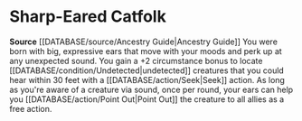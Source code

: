 ﻿---
id: '94'
name: Sharp-Eared Catfolk
rarity: Common
source: '[[DATABASE/source/Ancestry Guide|Ancestry Guide]]'
type: Heritage

---
# Sharp-Eared Catfolk

**Source** [[DATABASE/source/Ancestry Guide|Ancestry Guide]] 
You were born with big, expressive ears that move with your moods and perk up at any unexpected sound. You gain a +2 circumstance bonus to locate [[DATABASE/condition/Undetected|undetected]] creatures that you could hear within 30 feet with a [[DATABASE/action/Seek|Seek]] action. As long as you're aware of a creature via sound, once per round, your ears can help you [[DATABASE/action/Point Out|Point Out]] the creature to all allies as a free action.